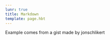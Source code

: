 ```yaml
---
lunr: true
title: Markdown
template: page.hbt
---
```

Example comes from a gist made by jonschlikert
<script src="https://gist.github.com/jonschlinkert/5854601.js" async defer></script>